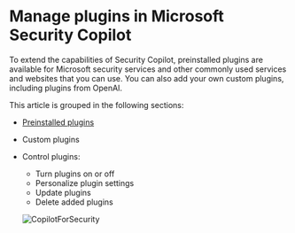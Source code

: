 # Manage plugins in Microsoft Security Copilot

To extend the capabilities of Security Copilot, preinstalled plugins are available for Microsoft security services and other commonly used services and websites that you can use. You can also add your own custom plugins, including plugins from OpenAI.

This article is grouped in the following sections:

- [Preinstalled plugins](https://learn.microsoft.com/en-us/security-copilot/manage-plugins?tabs=securitycopilotplugin#preinstalled-plugins)
- Custom plugins
- Control plugins:
   - Turn plugins on or off
   - Personalize plugin settings
   - Update plugins
   - Delete added plugins

  

   ![CopilotForSecurity](https://learn.microsoft.com/en-us/security-copilot/media/manage-plugin-custom.png)
